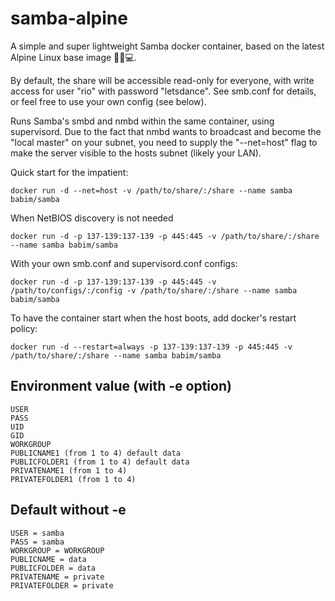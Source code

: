 # samba-alpine
A simple and super lightweight Samba docker container, based on the latest Alpine Linux base image 🐧🐋💻.

By default, the share will be accessible read-only for everyone, with write access for user "rio" with password "letsdance". See smb.conf for details, or feel free to use your own config (see below).

Runs Samba's smbd and nmbd within the same container, using supervisord. Due to the fact that nmbd wants to broadcast
and become the "local master" on your subnet, you need to supply the "--net=host" flag to make the server visible to the hosts subnet (likely your LAN).

Quick start for the impatient:
```shell
docker run -d --net=host -v /path/to/share/:/share --name samba babim/samba
```

When NetBIOS discovery is not needed
```shell
docker run -d -p 137-139:137-139 -p 445:445 -v /path/to/share/:/share --name samba babim/samba
```

With your own smb.conf and supervisord.conf configs:
```shell
docker run -d -p 137-139:137-139 -p 445:445 -v /path/to/configs/:/config -v /path/to/share/:/share --name samba babim/samba
```

To have the container start when the host boots, add docker's restart policy:
```shell
docker run -d --restart=always -p 137-139:137-139 -p 445:445 -v /path/to/share/:/share --name samba babim/samba
```
## Environment value (with -e option)
```
USER
PASS
UID
GID
WORKGROUP
PUBLICNAME1 (from 1 to 4) default data
PUBLICFOLDER1 (from 1 to 4) default data
PRIVATENAME1 (from 1 to 4)
PRIVATEFOLDER1 (from 1 to 4)
```

## Default without -e
```
USER = samba
PASS = samba
WORKGROUP = WORKGROUP
PUBLICNAME = data
PUBLICFOLDER = data
PRIVATENAME = private
PRIVATEFOLDER = private
```
